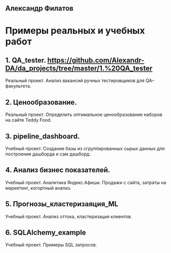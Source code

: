 
## Александр Филатов
# Примеры реальных и учебных работ

## 1. QA_tester. https://github.com/Alexandr-DA/da_projects/tree/master/1.%20QA_tester
Реальный проект. Анализ вакансий ручных тестировщиков для QA–факультета.

## 2. Ценообразование.
Реальный проект. Определить оптимальное ценообразование наборов на сайте Teddy Food.

## 3. pipeline_dashboard.
Учебный проект. Создание базы из сгруппированных сырых данных для построения дашборда и сам дашборд.

## 4. Анализ бизнес показателей.
Учебный проект. Аналитика Яндекс.Афиши. Продажи с сайта, затраты на маркетинг, когортный анализ.

## 5. Прогнозы_кластеризаяция_ML

Учебный проект. Анализ оттока, кластеризация клиентов.

## 6. SQLAlchemy_example

Учебный проект. Примеры SQL запросов.
